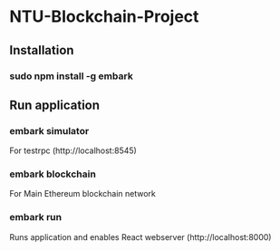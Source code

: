 # NTU-Blockchain-Project

## Installation

### sudo npm install -g embark

## Run application

### embark simulator 
For testrpc (http://localhost:8545)

### embark blockchain
For Main Ethereum blockchain network 

### embark run
Runs application and enables React webserver (http://localhost:8000)
